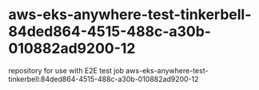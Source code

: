 # aws-eks-anywhere-test-tinkerbell-84ded864-4515-488c-a30b-010882ad9200-12
repository for use with E2E test job aws-eks-anywhere-test-tinkerbell:84ded864-4515-488c-a30b-010882ad9200-12

